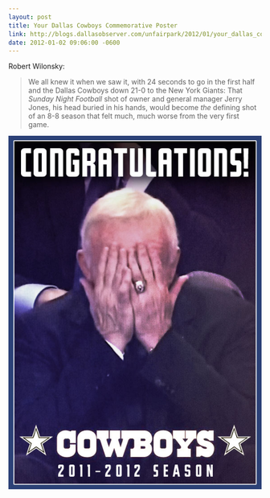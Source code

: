 ```yaml
---
layout: post
title: Your Dallas Cowboys Commemorative Poster
link: http://blogs.dallasobserver.com/unfairpark/2012/01/your_dallas_cowboys_commemorat.php
date: 2012-01-02 09:06:00 -0600
---
```


Robert Wilonsky:
> We all knew it when we saw it, with 24 seconds to go in the first half
> and the Dallas Cowboys down 21-0 to the New York Giants: That *Sunday
> Night Football* shot of owner and general manager Jerry Jones, his
> head buried in his hands, would become *the* defining shot of an 8-8
> season that felt much, much worse from the very first game.
<!--more-->
![Congratulations!](/images/2012/01/02/jones.jpg)
